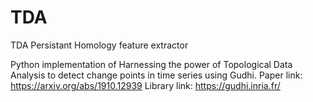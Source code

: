 # TDA
TDA Persistant Homology feature extractor

Python implementation of Harnessing the power of Topological Data Analysis to detect change points in time series using Gudhi. 
Paper link: https://arxiv.org/abs/1910.12939
Library link: https://gudhi.inria.fr/
